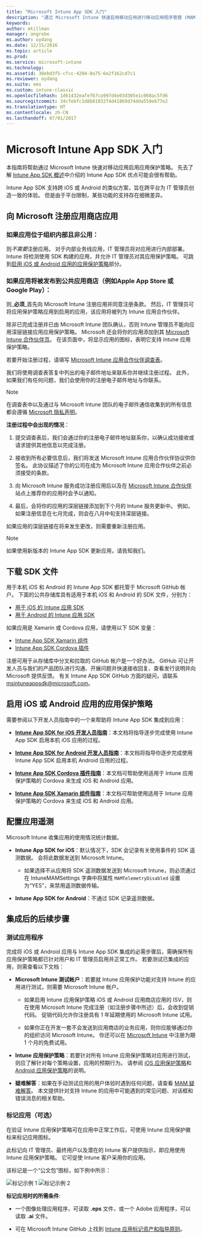 ```yaml
---
title: "Microsoft Intune App SDK 入门"
description: "通过 Microsoft Intune 快速启用移动应用进行移动应用程序管理 (MAM)。"
keywords: 
author: mtillman
manager: angrobe
ms.author: oydang
ms.date: 12/15/2016
ms.topic: article
ms.prod: 
ms.service: microsoft-intune
ms.technology: 
ms.assetid: 38ebd3f5-cfcc-4204-8a75-6e2f162cd7c1
ms.reviewer: oydang
ms.suite: ems
ms.custom: intune-classic
ms.openlocfilehash: 1d61432eafef67ca997d4e03d305e1c068ac5fd6
ms.sourcegitcommit: 34cfebfc1d8b81032f4d41869d74dda559e677e2
ms.translationtype: HT
ms.contentlocale: zh-CN
ms.lasthandoff: 07/01/2017
---
```

# <a name="get-started-with-the-microsoft-intune-app-sdk"></a>Microsoft Intune App SDK 入门

本指南将帮助通过 Microsoft Intune 快速对移动应用启用应用保护策略。 先去了解 [Intune App SDK 概述](app-sdk.md)中介绍的 Intune App SDK 优点可能会很有帮助。

Intune App SDK 支持跨 iOS 或 Android 的类似方案，旨在跨平台为 IT 管理员创造一致的体验。 但是由于平台限制，某些功能的支持存在细微差异。

## <a name="register-your-store-app-with-microsoft"></a>向 Microsoft 注册应用商店应用

### <a name="if-your-app-is-internal-to-your-organization-and-will-not-be-publicly-available"></a>如果应用位于组织内部且非公用：

则*不需要*注册应用。 对于内部业务线应用，IT 管理员将对应用进行内部部署。 Intune 将检测使用 SDK 构建的应用，并允许 IT 管理员对其应用保护策略。 可跳到[启用 iOS 或 Android 应用的应用保护策略](#enable-your-iOS-or-Android-app-for-app-protection-policy)部分。

### <a name="if-your-app-will-be-released-to-a-public-app-store-like-the-apple-app-store-or-google-play"></a>如果应用将被发布到公共应用商店（例如Apple App Store 或 Google Play）：

则_**必须**_首先向 Microsoft Intune 注册应用并同意注册条款。 然后，IT 管理员可将应用保护策略应用到启用的应用，该应用将被列为 Intune 应用合作伙伴。

除非已完成注册并已由 Microsoft Intune 团队确认，否则 Intune 管理员不能向应用深层链接应用应用保护策略。 Microsoft 还会将你的应用添加到其 [Microsoft Intune 合作伙伴页](https://www.microsoft.com/cloud-platform/microsoft-intune-apps)。 在该页面中，将显示应用的图标，表明它支持 Intune 应用保护策略。

若要开始注册过程，请填写 [Microsoft Intune 应用合作伙伴调查表](https://forms.office.com/Pages/ResponsePage.aspx?id=v4j5cvGGr0GRqy180BHbR6oOVGFZ3pxJmwSN1N_eXwJUQUc5Mkw2UVU0VzI5WkhQOEYyMENWNDBWRS4u)。

我们将使用调查表答复中列出的电子邮件地址来联系你并继续注册过程。 此外，如果我们有任何问题，我们会使用你的注册电子邮件地址与你联系。

> [!NOTE]
> 在调查表中以及通过与 Microsoft Intune 团队的电子邮件通信收集到的所有信息都会遵循 [Microsoft 隐私声明](https://www.microsoft.com/privacystatement/default.aspx)。

**注册过程中会出现的情况**：

1. 提交调查表后，我们会通过你的注册电子邮件地址联系你，以确认成功接收或请求提供其他信息以完成注册。

2. 接收到所有必要信息后，我们将发送 Microsoft Intune 应用合作伙伴协议供你签名。 此协议描述了你的公司在成为 Microsoft Intune 应用合作伙伴之前必须接受的条款。

3. 向 Microsoft Intune 服务成功注册应用后以及在 [Microsoft Intune 合作伙伴](https://www.microsoft.com/cloud-platform/microsoft-intune-apps)站点上推荐你的应用时会予以通知。

4. 最后，会将你的应用的深层链接添加到下个月的 Intune 服务更新中。 例如，如果注册信息在七月完成，则会在八月中旬支持深层链接。

如果应用的深层链接在将来发生更改，则需要重新注册应用。

> [!NOTE]
> 如果使用新版本的 Intune App SDK 更新应用，请告知我们。



## <a name="download-the-sdk-files"></a>下载 SDK 文件

用于本机 iOS 和 Android 的 Intune App SDK 都托管于 Microsoft GitHub 帐户。 下面的公共存储库具有适用于本机 iOS 和 Android 的 SDK 文件，分别为：

* [用于 iOS 的 Intune 应用 SDK](https://github.com/msintuneappsdk/ms-intune-app-sdk-ios)
* [用于 Android 的 Intune 应用 SDK](https://github.com/msintuneappsdk/ms-intune-app-sdk-android)

如果应用是 Xamarin 或 Cordova 应用，请使用以下 SDK 变量：

* [Intune App SDK Xamarin 组件](https://github.com/msintuneappsdk/intune-app-sdk-xamarin)
* [Intune App SDK Cordova 插件](https://github.com/msintuneappsdk/cordova-plugin-ms-intune-mam)

注册可用于从存储库中分叉和拉取的 GitHub 帐户是一个好办法。 GitHub 可让开发人员与我们的产品团队进行沟通、开展问题并快速接收回复、查看发行说明并向 Microsoft 提供反馈。 有关 Intune App SDK GitHub 方面的疑问，请联系 msintuneappsdk@microsoft.com。





## <a name="enable-your-ios-or-android-app-for-app-protection-policy"></a>启用 iOS 或 Android 应用的应用保护策略

需要参阅以下开发人员指南中的一个来帮助将 Intune App SDK 集成到应用：

* **[Intune App SDK for iOS 开发人员指南](app-sdk-ios.md)**：本文档将指导逐步完成使用 Intune App SDK 启用本机 iOS 应用的过程。

* **[Intune App SDK for Android 开发人员指南](app-sdk-android.md)**：本文档将指导你逐步完成使用 Intune App SDK 启用本机 Android 应用的过程。

* **[Intune App SDK Cordova 插件指南](app-sdk-cordova.md)**：本文档可帮助使用适用于 Intune 应用保护策略的 Cordova 来生成 iOS 和 Android 应用。

* **[Intune App SDK Xamarin 组件指南](app-sdk-xamarin.md)**：本文档可帮助使用适用于 Intune 应用保护策略的 Cordova 来生成 iOS 和 Android 应用。




## <a name="configure-telemetry-for-your-app"></a>配置应用遥测

Microsoft Intune 收集应用的使用情况统计数据。

* **Intune App SDK for iOS**：默认情况下，SDK 会记录有关使用事件的 SDK 遥测数据。 会将此数据发送到 Microsoft Intune。

    * 如果选择不从应用将 SDK 遥测数据发送到 Microsoft Intune，则必须通过在 IntuneMAMSettings 字典中将属性 `MAMTelemetryDisabled` 设置为“YES”，来禁用遥测数据传输。


* **Intune App SDK for Android**：不通过 SDK 记录遥测数据。

## <a name="next-steps-after-integration"></a>集成后的后续步骤

### <a name="test-your-app"></a>测试应用程序
完成将 iOS 或 Android 应用与 Intune App SDK 集成的必需步骤后，需确保所有应用保护策略都已针对用户和 IT 管理员启用并正常工作。 若要测试已集成的应用，则需查看以下文档：

* **Microsoft Intune 测试帐户**：若要就 Intune 应用保护功能对支持 Intune 的应用进行测试，则需要 Microsoft Intune 帐户。

    * 如果启用 Intune 应用保护策略 iOS 或 Android 应用商店应用的 ISV，则在使用 Microsoft Intune 完成注册（如注册步骤中所述）后，会收到促销代码。 促销代码允许你注册具有 1 年延期使用的 Microsoft Intune 试用。

    * 如果你正在开发一套不会发送到应用商店的业务应用，则你应能够通过你的组织访问 Microsoft Intune。 你还可以在 [Microsoft Intune](https://portal.office.com/Signup/Signup.aspx?OfferId=40BE278A-DFD1-470a-9EF7-9F2596EA7FF9&dl=INTUNE_A&ali=1#0) 中注册为期 1 个月的免费试用。

* **Intune 应用保护策略**：若要针对所有 Intune 应用保护策略对应用进行测试，则应了解针对每个策略设置，应用的预期行为。 请参阅 [iOS 应用保护策略](/intune-classic/deploy-use/ios-mam-policy-settings)和 [Android 应用保护策略](/intune-classic/deploy-use/android-mam-policy-settings)的说明。

* **疑难解答**：如果在手动测试应用的用户体验时遇到任何问题，请查看 [MAM 疑难解答](/intune-classic/troubleshoot/troubleshoot-mam)。 本文提供针对支持 Intune 的应用中可能遇到的常见问题、对话框和错误消息的相关帮助。 

### <a name="badge-your-app-optional"></a>标记应用（可选）

在验证 Intune 应用保护策略可在应用中正常工作后，可使用 Intune 应用保护徽标来标记应用图标。

此标记向 IT 管理员、最终用户以及潜在的 Intune 客户提供指示，即应用使用 Intune 应用保护策略。 它可促使 Intune 客户采用你的应用。

该标记是一个“公文包”图标，如下例中所示：

![标记示例 1](./media/badge-example-1.png) ![标记示例 2](./media/badge-example-2.png)

**标记应用时的所需条件**:

* 一个图像处理应用程序，可读取 **.eps** 文件，或一个 Adobe 应用程序，可以读取 **.ai** 文件。

* 可在 Microsoft Intune GitHub 上找到 [Intune 应用标记资产和指导原则](https://github.com/msintuneappsdk/intune-app-partner-badge)。
